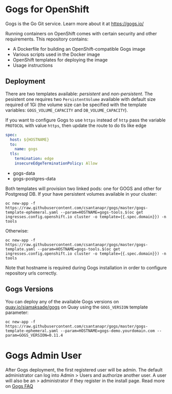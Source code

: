 # Gogs for OpenShift
Gogs is the Go Git service. Learn more about it at https://gogs.io/

Running containers on OpenShift comes with certain security and other
requirements. This repository contains:

* A Dockerfile for building an OpenShift-compatible Gogs image
* Various scripts used in the Docker image
* OpenShift templates for deploying the image
* Usage instructions
## Deployment
There are two templates available: _persistent_ and _non-persistent_. The pesistent one requires two `PersistentVolume` available with default size required of 1Gi (the volume size can be specified with the template variables: `GOGS_VOLUME_CAPACITY` and `DB_VOLUME_CAPACITY`).

If you want to configure Gogs to use `https` instead of `http` pass the variable `PROTOCOL` with value `https`, then update the route to do tls like edge
```yaml
spec:
  host: ${HOSTNAME}
  to:
    name: gogs
  tls:
    termination: edge
    insecureEdgeTerminationPolicy: Allow
```

* gogs-data
* gogs-postgres-data

Both templates will provision two linked pods: one for GOGS and other for Postgresql DB. If your have persistent volumes available in your cluster:

```
oc new-app -f https://raw.githubusercontent.com/csantanapr/gogs/master/gogs-template-ephemeral.yaml --param=HOSTNAME=gogs-tools.$(oc get ingresses.config.openshift.io cluster -o template={{.spec.domain}}) -n tools
```

Otherwise:
```
oc new-app -f https://raw.githubusercontent.com/csantanapr/gogs/master/gogs-template.yaml --param=HOSTNAME=gogs-tools.$(oc get ingresses.config.openshift.io cluster -o template={{.spec.domain}}) -n tools
```

Note that hostname is required during Gogs installation in order to configure repository urls correctly.

## Gogs Versions
You can deploy any of the available Gogs versions on [quay.io/siamaksade/gogs](https://quay.io/repository/siamaksade/gogs?tab=tags) on Quay using the ```GOGS_VERSION``` template parameter:
```
oc new-app -f https://raw.githubusercontent.com/csantanapr/gogs/master/gogs-template-ephemeral.yaml --param=HOSTNAME=gogs-demo.yourdomain.com --param=GOGS_VERSION=0.11.4
```

# Gogs Admin User
After Gogs deployment, the first registered user will be admin. The default administrator can log into Admin > Users and authorize another user. A user will also be an > administrator if they register in the install page. Read more on [Gogs FAQ](https://gogs.io/docs/intro/faqs#how-can-i-become-an-administrator%3F)



